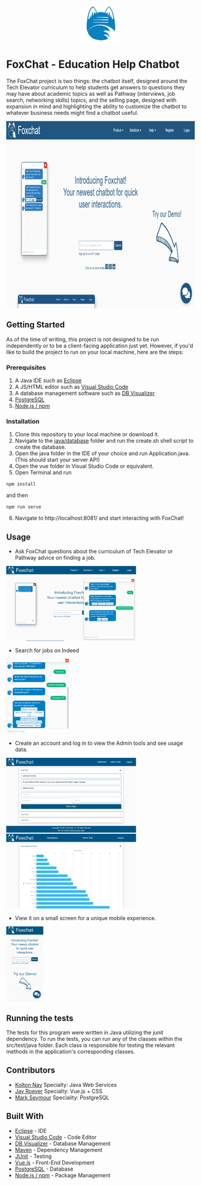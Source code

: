 <p align="center">
<img src="Images/foxtrot_chat.png" alt="Landing Page" height="100" align="center">
</p>

# FoxChat - Education Help Chatbot

The FoxChat project is two things: the chatbot itself, designed around the Tech Elevator curriculum to help students get answers to questions they may have about academic topics as well as Pathway (interviews, job search, networking skills) topics, and the selling page, designed with expansion in mind and highlighting the ability to customize the chatbot to whatever business needs might find a chatbot useful. 

<img src="Images/FoxChat Landing Page.png" alt="Landing Page" height="500">

## Getting Started

As of the time of writing, this project is not designed to be run independently or to be a client-facing application just yet. However, if you'd like to build the project to run on your local machine, here are the steps:


### Prerequisites
1. A Java IDE such as [Eclipse](https://www.eclipse.org/)
2. A JS/HTML editor such as [Visual Studio Code](https://code.visualstudio.com/)
3. A database management software such as [DB Visualizer](https://www.dbvis.com/)
4. [PostgreSQL](https://www.postgresql.org/)
5. [Node.js / npm](https://www.npmjs.com/get-npm)



### Installation

1. Clone this repository to your local machine or download it.
2. Navigate to the <a href="java/database">java/database</a> folder and run the create.sh shell script to create the database.
3. Open the java folder in the IDE of your choice and run Application.java. (This should start your server API)
4. Open the vue folder in Visual Studio Code or equivalent.
5. Open Terminal and run 
```
npm install
```
and then 
```
npm run serve
```

6. Navigate to http://localhost:8081/ and start interacting with FoxChat!

## Usage

* Ask FoxChat questions about the curriculum of Tech Elevator or Pathway advice on finding a job.
<img src="Images/demo_response.png" alt="Response Example" height="200">

* Search for jobs on Indeed
<img src="Images/demo_job_search.png" alt="Job Search Example" height="200">

* Create an account and log in to view the Admin tools and see usage data.
<img src="Images/demo_tools.png" alt="Admin Tools Example" height="200">
<img src="Images/sample_visualization.png" alt="Usage Data Example" height="200">

* View it on a small screen for a unique mobile experience.
<img src="Images/Final_Mobile_Demo.gif" alt="Mobile Example" height="200">



## Running the tests

The tests for this program were written in Java utilizing the junit dependency. To run the tests, you can run any of the classes within the src/test/java folder. Each class is responsible for testing the relevant methods in the application's corresponding classes. 

## Contributors
* [Kolton Nay](https://www.linkedin.com/in/koltonnay/) Specialty: Java Web Services
* [Jay Roever](https://www.linkedin.com/in/jayroever/) Specialty: Vue.js + CSS
* [Mark Seymour](https://www.linkedin.com/in/mark-a-seymour/) Speciality: PostgreSQL



## Built With
* [Eclipse](https://www.eclipse.org/) - IDE
* [Visual Studio Code](https://code.visualstudio.com/) - Code Editor
* [DB Visualizer](https://www.dbvis.com/) - Database Management
* [Maven](https://maven.apache.org/) - Dependency Management
* [JUnit](https://junit.org/) - Testing
* [Vue.js](https://vuejs.org/) - Front-End Development
* [PostgreSQL](https://www.postgresql.org/) - Database
* [Node.js / npm](https://nodejs.org/en/) - Package Management





